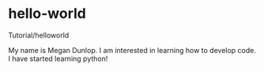 # hello-world
Tutorial/helloworld

My name is Megan Dunlop. I am interested in learning how to develop code. I have started learning python!
